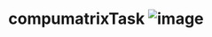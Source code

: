 # compumatrixTask ![image](https://github.com/A-code-react/compumatrixTask/assets/115619238/acf28282-cd7a-483a-b5d2-0e3c9b469f00)
